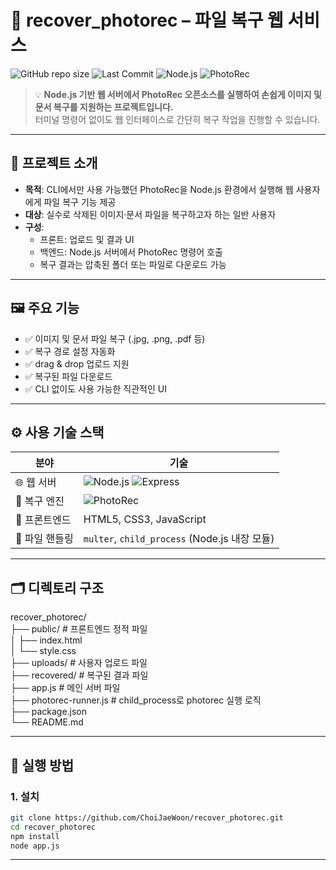 # 🧬 recover_photorec – 파일 복구 웹 서비스

![GitHub repo size](https://img.shields.io/github/repo-size/ChoiJaeWoon/recover_photorec?color=blue)
![Last Commit](https://img.shields.io/github/last-commit/ChoiJaeWoon/recover_photorec?color=green)
![Node.js](https://img.shields.io/badge/Node.js-339933?style=flat&logo=node.js&logoColor=white)
![PhotoRec](https://img.shields.io/badge/Photorec-CGSecurity-blue)

> 💡 **Node.js 기반 웹 서버에서 PhotoRec 오픈소스를 실행하여 손쉽게 이미지 및 문서 복구를 지원하는 프로젝트입니다.**  
> 터미널 명령어 없이도 웹 인터페이스로 간단히 복구 작업을 진행할 수 있습니다.

---

## 📌 프로젝트 소개

- **목적**: CLI에서만 사용 가능했던 PhotoRec을 Node.js 환경에서 실행해 웹 사용자에게 파일 복구 기능 제공
- **대상**: 실수로 삭제된 이미지·문서 파일을 복구하고자 하는 일반 사용자
- **구성**:
  - 프론트: 업로드 및 결과 UI
  - 백엔드: Node.js 서버에서 PhotoRec 명령어 호출
  - 복구 결과는 압축된 폴더 또는 파일로 다운로드 가능

---

## 🖼 주요 기능

- ✅ 이미지 및 문서 파일 복구 (.jpg, .png, .pdf 등)
- ✅ 복구 경로 설정 자동화
- ✅ drag & drop 업로드 지원
- ✅ 복구된 파일 다운로드
- ✅ CLI 없이도 사용 가능한 직관적인 UI

---

## ⚙️ 사용 기술 스택

| 분야 | 기술 |
|------|------|
| 🌐 웹 서버 | ![Node.js](https://img.shields.io/badge/Node.js-339933?style=flat&logo=node.js&logoColor=white) ![Express](https://img.shields.io/badge/Express.js-000000?style=flat&logo=express&logoColor=white) |
| 🧩 복구 엔진 | ![PhotoRec](https://img.shields.io/badge/Photorec-TestDisk-orange) |
| 🎨 프론트엔드 | HTML5, CSS3, JavaScript |
| 📁 파일 핸들링 | `multer`, `child_process` (Node.js 내장 모듈) |

---

## 🗂 디렉토리 구조

recover_photorec/<br/>
├── public/ # 프론트엔드 정적 파일<br/>
│ ├── index.html<br/>
│ └── style.css<br/>
├── uploads/ # 사용자 업로드 파일<br/>
├── recovered/ # 복구된 결과 파일<br/>
├── app.js # 메인 서버 파일<br/>
├── photorec-runner.js # child_process로 photorec 실행 로직<br/>
├── package.json<br/>
└── README.md<br/>

---

## 🚀 실행 방법

### 1. 설치

```bash
git clone https://github.com/ChoiJaeWoon/recover_photorec.git
cd recover_photorec
npm install
node app.js
```

---
